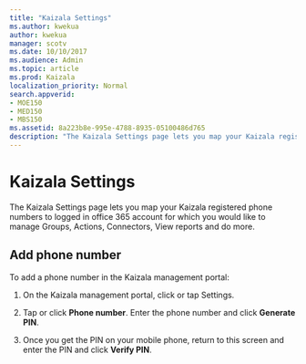 ```yaml
---
title: "Kaizala Settings"
ms.author: kwekua
author: kwekua
manager: scotv
ms.date: 10/10/2017
ms.audience: Admin
ms.topic: article
ms.prod: Kaizala
localization_priority: Normal
search.appverid:
- MOE150
- MED150
- MBS150
ms.assetid: 8a223b8e-995e-4788-8935-05100486d765
description: "The Kaizala Settings page lets you map your Kaizala registered phone numbers to logged in office 365 account for which you would like to manage Groups, Actions, Connectors, View reports and do more."
---
```


# Kaizala Settings

The Kaizala Settings page lets you map your Kaizala registered phone numbers to logged in office 365 account for which you would like to manage Groups, Actions, Connectors, View reports and do more.
  
## Add phone number

To add a phone number in the Kaizala management portal:
  
1. On the Kaizala management portal, click or tap Settings.
    
2. Tap or click **Phone number**. Enter the phone number and click **Generate PIN**.
    
3. Once you get the PIN on your mobile phone, return to this screen and enter the PIN and click **Verify PIN**.
    

